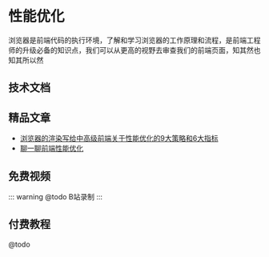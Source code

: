 # 性能优化
<!-- ['❌','✅','🔥','⭐'] -->

浏览器是前端代码的执行环境，了解和学习浏览器的工作原理和流程，是前端工程师的升级必备的知识点，我们可以从更高的视野去审查我们的前端页面，知其然也知其所以然


<roadmap :data="[
  {title:'性能优化',download:true,x:400,y:20},
  { title:'文件加载的更快', y:220,
    left:[
      ['选择图片格式',[
        ['图片压缩'],
        ['png'],
        ['jpg'],
        ['webp'],
      ]],
      ['js压缩'],
      ['js压缩'],
      ['文件更小',[
        ['css压缩'],
        ['js压缩'],
        [''],
        ['css压缩'],
      ]],
    ],
    right:[
      ['CDN'],
      ['善用缓存',[
        ['http缓存'],
        ['接口缓存'],
        ['路由缓存'],
      ]],
      ['懒加载',[
        ['图片'],
        ['路由'],
      ]],
      ['预加载'],
      ['Treeshaking',[
        ['按需加载'],
        ['rollup'],
      ]],
      ['版本管理'],
    ]
  } ,
  { title:'代码执行的更快', y:200,
    left:[
      ['css性能优化'],
      ['js优化'],
      ['SSR'],
      ['页面静态化'],
    ],
    right:[
      ['减少Dom操作'],
      ['Vue性能优化'],
      ['React性能优化'],
    ]
  } ,
    { title:'研发效率更快', 
    left:[
      ['工程化'],
      ['规范'],
      ['研发流程'],
    ],
    right:[
      ['自动化上线'],
      ['JS执行逻辑'],
    ]
  } ,
  { title:'性能指标', 
    left:[
      ['TTI'],
      ['LCP'],
      ['FP'],
    ],
    right:[
      ['Performance'],
      ['lighthouse'],
      ['性能监控'],
      ['错误监控'],
    ]
  } ,
  {title:'进阶必备'},
]" />


## 技术文档
## 精品文章

* [浏览器的渲染写给中高级前端关于性能优化的9大策略和6大指标](https://juejin.cn/post/6981673766178783262)
* [聊一聊前端性能优化](https://juejin.cn/post/6911472693405548557)

## 免费视频

::: warning @todo
B站录制
:::


## 付费教程
@todo